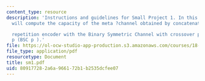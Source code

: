 ```yaml
---
content_type: resource
description: 'Instructions and guidelines for Small Project 1. In this project,we
  will compute the capacity of the meta ?channel obtained by concatenating a

  repetition encoder with the Binary Symmetric Channel with crossover probability
  p (BSC p ).'
file: https://ol-ocw-studio-app-production.s3.amazonaws.com/courses/18-413-error-correcting-codes-laboratory-spring-2004/809177282a6a966172b1b2535dcfee07_sm1.pdf
file_type: application/pdf
resourcetype: Document
title: sm1.pdf
uid: 80917728-2a6a-9661-72b1-b2535dcfee07
---
```

